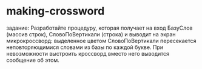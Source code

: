 # making-crossword
задание: Разработайте процедуру, которая получает на вход БазуСлов (массив строк), СловоПоВертикали (строка) и выводит на экран микрокроссворд: выделенное цветом СловоПоВертикали пересекается неповторяющимися словами из базы по каждой букве. При невозможности выстроить кроссворд вместо него выводится сообщение об этом.
